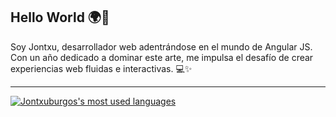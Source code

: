 ## Hello World 🌍👋

Soy Jontxu, desarrollador web adentrándose en el mundo de Angular JS. Con un año dedicado a dominar este arte, me impulsa el desafío de crear experiencias web fluidas e interactivas. 💻✨

---

[![Jontxuburgos's most used languages](https://github-readme-stats.vercel.app/api/top-langs/?username=Jontxuburgos&layout=compact&hide_border=true&theme=vue-dark)](https://github.com/appinha?tab=repositories)
